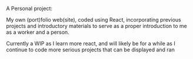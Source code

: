 A Personal project:

My own (port)folio web(site), coded using React, incorporating previous projects and introductory materials to serve as a proper introduction to me as a worker and a person.

Currently a WIP as I learn more react, and will likely be for a while as I continue to code more serious projects that can be displayed and ran
